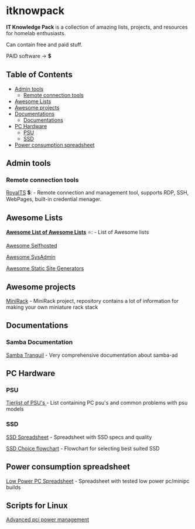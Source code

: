 # itknowpack

**IT Knowledge Pack** is a collection of amazing lists, projects, and resources for homelab enthusiasts.

Can contain free and paid stuff.

PAID software -> 💲

## Table of Contents

 - [Admin tools](#admintools)
   - [Remote connection tools](#remoteconnectiontools)
 - [Awesome Lists](#awesomelists)
 - [Awesome projects](#awesomepreject)
 - [Documentations](#docs)
   - [Documentations](#sambadocs)
 - [PC Hardware](#pchardware)
   - [PSU](#psu)
   - [SSD](#ssd)
 - [Power consumption spreadsheet](#powerconsumption)




## <a name="admintools"></a>Admin tools

### <a name="remoteconnectiontools"></a>Remote connection tools

[RoyalTS](https://www.royalapps.com/ts/win/features) 💲: - Remote connection and management tool, supports RDP, SSH, WebPages, built-in credential menager.

## <a name="awesomelists"></a>Awesome Lists

[**Awesome List of Awesome Lists**](https://github.com/sindresorhus/awesome) ⭐: - List of Awesome lists

[Awesome Selfhosted](https://github.com/awesome-selfhosted/awesome-selfhosted) 

[Awesome SysAdmin](https://github.com/awesome-foss/awesome-sysadmin)

[Awesome Static Site Generators](https://github.com/myles/awesome-static-generators)



## <a name="awesomepreject"></a>Awesome projects

[MiniRack](https://github.com/geerlingguy/mini-rack) - MiniRack project, repository contains a lot of information for making your own miniature rack stack


## <a name="docs"></a>Documentations

### <a name="sambadocs"></a> Samba Documentation

[Samba Tranquil](https://samba.tranquil.it/doc/en/index.html#) - Very comprehensive documentation about samba-ad




## <a name="pchardware"></a>PC Hardware

### <a name="psu"></a>PSU

[Tierlist of PSU's ](https://cultists.network/140/psu-tier-list/) - List containing PC psu's and common problems with psu models

### <a name="ssd"></a>SSD

[SSD Spreadsheet](https://docs.google.com/spreadsheets/d/1B27_j9NDPU3cNlj2HKcrfpJKHkOf-Oi1DbuuQva2gT4/edit?gid=0#gid=0) - Spreadsheet with SSD specs and quality

[SSD Choice flowchart](https://ssd.borecraft.com/SSD_Buying_Guide.png) - Flowchart for selecting best suited SSD

## <a name="powerconsumption"></a> Power consumption spreadsheet

[Low Power PC Spreadsheet](https://docs.google.com/spreadsheets/d/1LHvT2fRp7I6Hf18LcSzsNnjp10VI-odvwZpQZKv_NCI/edit?gid=0#gid=0) - Spreadsheet with tested low power pc/minipc builds

## <a name="scripts"></a>Scripts for Linux

[Advanced pci power management](https://github.com/notthebee/AutoASPM)




